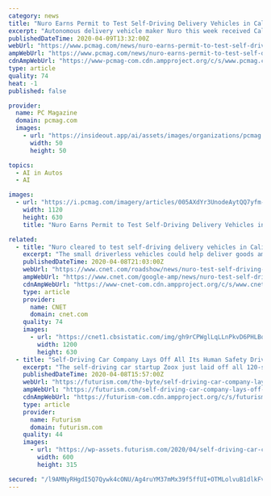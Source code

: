 ```yaml
---
category: news
title: "Nuro Earns Permit to Test Self-Driving Delivery Vehicles in California"
excerpt: "Autonomous delivery vehicle maker Nuro this week received California's first permit to test a driverless, passengerless car on public roads. Eager to get started, the company hopes to get its recently unveiled R2 vehicle on the move through Silicon Valley ..."
publishedDateTime: 2020-04-09T13:32:00Z
webUrl: "https://www.pcmag.com/news/nuro-earns-permit-to-test-self-driving-delivery-vehicles-in-california"
ampWebUrl: "https://www.pcmag.com/news/nuro-earns-permit-to-test-self-driving-delivery-vehicles-in-california?amp=true"
cdnAmpWebUrl: "https://www-pcmag-com.cdn.ampproject.org/c/s/www.pcmag.com/news/nuro-earns-permit-to-test-self-driving-delivery-vehicles-in-california?amp=true"
type: article
quality: 74
heat: -1
published: false

provider:
  name: PC Magazine
  domain: pcmag.com
  images:
    - url: "https://insideout.app/ai/assets/images/organizations/pcmag.com-50x50.jpg"
      width: 50
      height: 50

topics:
  - AI in Autos
  - AI

images:
  - url: "https://i.pcmag.com/imagery/articles/005AXdYr3UnodeAytQQ7yfm-1.fit_lim.size_1200x630.v_1586432859.jpg"
    width: 1120
    height: 630
    title: "Nuro Earns Permit to Test Self-Driving Delivery Vehicles in California"

related:
  - title: "Nuro cleared to test self-driving delivery vehicles in California"
    excerpt: "The small driverless vehicles could help deliver goods amid the coronavirus pandemic. ns will soon see an odd, new vehicle motoring around local roads after the state cleared Nuro to test its self-driving delivery car in the state,"
    publishedDateTime: 2020-04-08T21:03:00Z
    webUrl: "https://www.cnet.com/roadshow/news/nuro-test-self-driving-delivery-vehicles-coronavirus-california/"
    ampWebUrl: "https://www.cnet.com/google-amp/news/nuro-test-self-driving-delivery-vehicles-coronavirus-california/"
    cdnAmpWebUrl: "https://www-cnet-com.cdn.ampproject.org/c/s/www.cnet.com/google-amp/news/nuro-test-self-driving-delivery-vehicles-coronavirus-california/"
    type: article
    provider:
      name: CNET
      domain: cnet.com
    quality: 74
    images:
      - url: "https://cnet1.cbsistatic.com/img/gh9rCPWglLqLLnPkvD6PHLBo1B4=/2020/04/08/e348bb1c-3476-4cd5-9d9b-45f1c08c60c5/ogi-nuro.jpg"
        width: 1200
        height: 630
  - title: "Self-Driving Car Company Lays Off All Its Human Safety Drivers"
    excerpt: "The self-driving car startup Zoox just laid off all 120-something of its human safety drivers — and announced that it’s suspending all driving tests because of the coronavirus pandemic. Zoox has been testing its autonomous cars on the streets of California and Las Vegas, but can’t safely continue given California’s stated shelter-in ..."
    publishedDateTime: 2020-04-08T15:57:00Z
    webUrl: "https://futurism.com/the-byte/self-driving-car-company-lays-off-human-safety-drivers"
    ampWebUrl: "https://futurism.com/self-driving-car-company-lays-off-human-safety-drivers/amp"
    cdnAmpWebUrl: "https://futurism-com.cdn.ampproject.org/c/s/futurism.com/self-driving-car-company-lays-off-human-safety-drivers/amp"
    type: article
    provider:
      name: Futurism
      domain: futurism.com
    quality: 44
    images:
      - url: "https://wp-assets.futurism.com/2020/04/self-driving-car-company-lays-off-all-human-safety-drivers-600x315.jpg"
        width: 600
        height: 315

secured: "/l9AMNyRHgdI5Q7Qywk4cONU/Ag4ruYM37mMx39f5ffUI+OTMLolvuB1dlkFve/GMpF0QfpWSdnN5joMOosaoZcaOFIgp0svVVzwRM0nPC+BWwGr7Z1DGsN8lF8dlFQDqFTpZklS43z7k7iOQvrofLzUYfq9i2zfV329THxGI5ysyP2MRTUwGmO4LzJW8VRckjpwBDTTeKqLI47D7WRvp22Ziu5Mw/psXAfr3o+A9T0e8Lk+P9DRe6xgFwYCyMgs/uNrrjUYvC5NdtTM8F/ohmZU18/eQqe8SlvrMJkg36D0xlU6rqr9kzvEFPn0cr5eqjxYWQUUFTuJCCmeuc2rk4VqtMzj3RSBvMMaZkMM58kCe+M2ApRAS1g2IWIHaFXJoUytpmSwjfRFGcGFnOrqrnc4JRNqxML8i7qTOQiAkJkN5T3BE+cTnYjGKoafEJurXWx/kEam6CGVSZgPF2nUQjMTFDNrIowyaWEHbzbQ5Po=;QcvnGimniOT0C/yw7azq8Q=="
---
```


